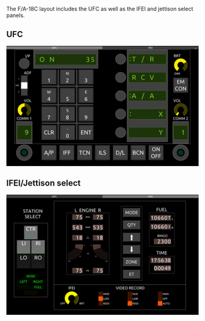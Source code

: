 The F/A-18C layout includes the UFC as well as the IFEI and jettison select panels.

## UFC
![](FA-18C_UFC.jpg)

## IFEI/Jettison select
![](FA-18C_IFEI.jpg)

